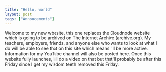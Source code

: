 ```yaml
---
title: "Hello, world"
layout: post
tags: ["Annoucements"]
---
```


Welcome to my new wbesite, this one replaces the Cloudnode website which is going to be archived on The Internet Archive (archive.org). My teachers, employers, friends, and anyone else who wants to look at what I do will be able to see that on this site which means I'll be more active. Information for my YouTube channel will also be posted here. Once this website fully launches, I'll do a video on that but that'll probably be after this Friday since I get my wisdom teeth removed this Friday.
